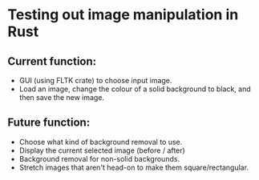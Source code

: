 # Testing out image manipulation in Rust

## Current function:
- GUI (using FLTK crate) to choose input image.
- Load an image, change the colour of a solid background to black, and then save the new image.

## Future function:
- Choose what kind of background removal to use.
- Display the current selected image (before / after)
- Background removal for non-solid backgrounds.
- Stretch images that aren't head-on to make them square/rectangular.